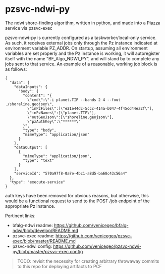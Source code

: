 # pzsvc-ndwi-py

The ndwi shore-finding algorithm, written in python, and made into a Piazza service via pzsvc-exec 

pzsvc-ndwi-py is currently configured as a taskworker/local-only service.  As such, it receives external jobs only through the Pz instance indicated at environment variable PZ_ADDR.  On startup, assuming all environment variables are set properly and the Pz instance is working, it will autoregister itself with the name "BF_Algo_NDWI_PY", and will stand by to complete any jobs sent to that service.  An example of a reasonable, working job block is as follows:

```
{
  "data": {
    "dataInputs": {
      "body": {
        "content": "{
          \"cmd\":\"-i planet.TIF --bands 2 4 --fout ./shoreline.geojson\",
          \"inPzFiles\":[\"e21e44dc-5ccc-414a-b047-4f45cd44ea2f\"],
          \"inPzNames\":[\"planet.TIF\"],
          \"outGeoJson\":[\"shoreline.geojson\"],
          \"pzAuthKey\":\"******\"
        }",
        "type": "body",
        "mimeType": "application/json"
      }
    },
    "dataOutput": [
      {
        "mimeType": "application/json",
        "type": "text"
      }
    ],
    "serviceId": "570a97f8-0a7e-4bc1-a8d5-ba68c43c56a4"
  },
  "type": "execute-service"
}
```

auth keys have been removed for obvious reasons, but otherwise, this would be a functional request to send to the POST /job endpoint of the appropriate Pz instance.

Pertinent links:
- bfalg-ndwi readme: https://github.com/venicegeo/bfalg-ndwi/blob/develop/README.md
- pzsvc-exec readme: https://github.com/venicegeo/pzsvc-exec/blob/master/README.md
- pzsvc-ndwi config: https://github.com/venicegeo/pzsvc-ndwi-py/blob/master/pzsvc-exec.config

> TODO: revisit the necessity for creating arbitrary throwaway commits to this repo for deploying artifacts to PCF

